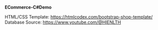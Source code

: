 **ECommerce-C#Demo**

HTML/CSS Template: https://htmlcodex.com/bootstrap-shop-template/
Database Source: https://www.youtube.com/@HIENLTH
